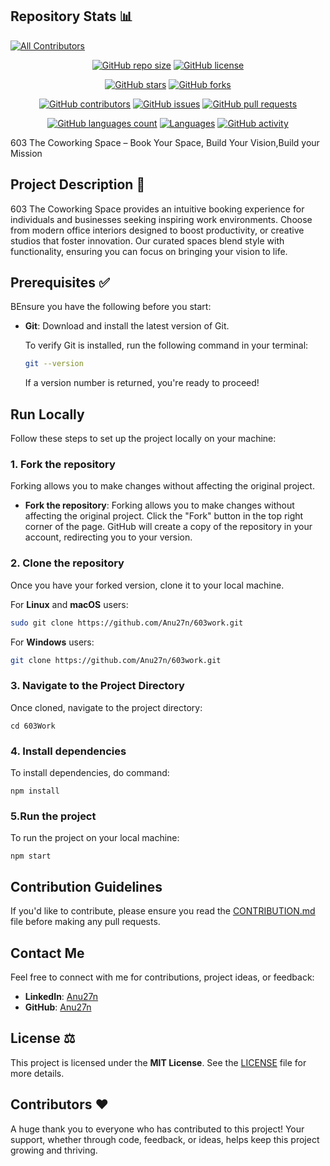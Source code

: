 ## Repository Stats 📊
<!-- ALL-CONTRIBUTORS-BADGE:START - Do not remove or modify this section -->
[![All Contributors](https://img.shields.io/badge/all_contributors-0-orange.svg?style=flat-square)](#contributors-)
<!-- ALL-CONTRIBUTORS-BADGE:END -->

<div align="center">

[![GitHub repo size](https://img.shields.io/github/repo-size/Anu27n/603work?style=for-the-badge)](https://github.com/Anu27n/603work)
[![GitHub license](https://img.shields.io/github/license/Anu27n/603work?style=for-the-badge)](https://github.com/Anu27n/603work/blob/main/LICENSE)

</div>

<div align="center">

[![GitHub stars](https://img.shields.io/github/stars/Anu27n/603work?style=for-the-badge)](https://github.com/Anu27n/603work/stargazers)
[![GitHub forks](https://img.shields.io/github/forks/Anu27n/603work?style=for-the-badge)](https://github.com/Anu27n/603work/network)

</div>

<div align="center">

[![GitHub contributors](https://img.shields.io/github/contributors/Anu27n/603work?style=for-the-badge)](https://github.com/Anu27n/603work/graphs/contributors)
[![GitHub issues](https://img.shields.io/github/issues/Anu27n/603work?style=for-the-badge)](https://github.com/Anu27n/603work/issues)
[![GitHub pull requests](https://img.shields.io/github/issues-pr/Anu27n/603work?style=for-the-badge)](https://github.com/Anu27n/603work/pulls)

</div>

<div align="center">

[![GitHub languages count](https://img.shields.io/github/languages/count/Anu27n/603work?style=for-the-badge)](https://github.com/Anu27n/603work)
[![Languages](https://img.shields.io/github/languages/top/Anu27n/603work?style=for-the-badge)](https://github.com/Anu27n/603work)
[![GitHub activity](https://img.shields.io/github/commit-activity/m/Anu27n/603work?style=for-the-badge)](https://github.com/Anu27n/603work/pulse)

</div>

603 The Coworking Space – Book Your Space, Build Your Vision,Build your Mission

## Project Description 📝

603 The Coworking Space provides an intuitive booking experience for individuals and businesses seeking inspiring work environments. Choose from modern office interiors designed to boost productivity, or creative studios that foster innovation. Our curated spaces blend style with functionality, ensuring you can focus on bringing your vision to life.

## Prerequisites ✅

BEnsure you have the following before you start:

- **Git**: Download and install the latest version of Git.

  To verify Git is installed, run the following command in your terminal:

  ```bash
  git --version
  ```

  If a version number is returned, you're ready to proceed!

## Run Locally

Follow these steps to set up the project locally on your machine:

### 1. Fork the repository

Forking allows you to make changes without affecting the original project.

- **Fork the repository**: Forking allows you to make changes without affecting the original project. Click the "Fork" button in the top right corner of the page. GitHub will create a copy of the repository in your account, redirecting you to your version.

### 2. Clone the repository

Once you have your forked version, clone it to your local machine.

For **Linux** and **macOS** users:

```bash
sudo git clone https://github.com/Anu27n/603work.git
```

For **Windows** users:

```bash
git clone https://github.com/Anu27n/603work.git
```

### 3. Navigate to the Project Directory

Once cloned, navigate to the project directory:

```windows
cd 603Work
```

### 4. Install dependencies

To install dependencies, do command:

```windows
npm install
```

### 5.Run the project

To run the project on your local machine:

```windows
npm start
```

## Contribution Guidelines

If you'd like to contribute, please ensure you read the [CONTRIBUTION.md](./CONTRIBUTION.md) file before making any pull requests.

## Contact Me

Feel free to connect with me for contributions, project ideas, or feedback:

- **LinkedIn**: [Anu27n](https://www.linkedin.com/in/anubhav-jain27n/)
- **GitHub**: [Anu27n](https://github.com/Anu27n)

## License ⚖️

This project is licensed under the **MIT License**. See the [LICENSE](./LICENSE) file for more details.

## Contributors ❤️

A huge thank you to everyone who has contributed to this project! Your support, whether through code, feedback, or ideas, helps keep this project growing and thriving.
<!-- ALL-CONTRIBUTORS-LIST:START  -->
<!-- prettier-ignore-start -->
<!-- markdownlint-disable -->
<!-- markdownlint-restore -->
<!-- prettier-ignore-end -->
<!-- ALL-CONTRIBUTORS-LIST:END -->
